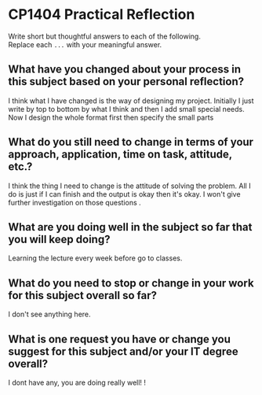 # CP1404 Practical Reflection

Write short but thoughtful answers to each of the following.  
Replace each `...` with your meaningful answer.

## What have you changed about your process in this subject based on your personal reflection?
I think what I have changed is the way of designing my project. Initially I just write by top to bottom by what I think and then I add small special needs. Now I design the whole format first then specify the small parts

## What do you still need to change in terms of your approach, application, time on task, attitude, etc.?
I think the thing I need to change is the attitude of solving the problem. All I do is just if I can finish and the output is okay then it's okay. I won't give further investigation on those questions . 

## What are you doing well in the subject so far that you will keep doing?
Learning the lecture every week before go to classes.

## What do you need to stop or change in your work for this subject overall so far?
I don't see anything here. 

## What is one request you have or change you suggest for this subject and/or your IT degree overall?
I dont have any, you are doing really well! !
